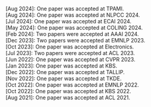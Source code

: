 [Aug 2024]: One paper was accepted at TPAMI. <br>
[Aug 2024]: One paper was accepted at NLPCC 2024. <br>
[Jul 2024]: One paper was accepted at ECAI 2024. <br>
[May 2024]: One paper was accepted at COLING 2024. <br>
[Feb 2024]: Two papers were accepted at AAAI 2024. <br>
[Dec 2023]: Two papers were accepted at EMNLP 2023. <br>
[Oct 2023]: One paper was accepted at Electronics. <br>
[Jul 2023]: Two papers were accepted at ACL 2023. <br>
[Jun 2022]: One paper was accepted at CVPR 2023. <br>
[Jan 2023]: One paper was accepted at KBS. <br>
[Dec 2022]: One paper was accepted at TALLIP. <br>
[Nov 2022]: One paper was accepted at TKDE. <br>
[Oct 2022]: One paper was accepted at EMNLP 2022. <br>
[Oct 2022]: One paper was accepted at KBS 2022. <br>
[Aug 2021]: One paper was accepted at ACL 2021. <br>
